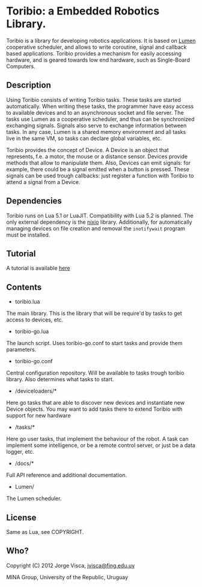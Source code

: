 # Toribio: a Embedded Robotics Library.

Toribio is a library for developing robotics applications. It is based on 
[Lumen](https://github.com/xopxe/Lumen) cooperative
scheduler, and allows to write coroutine, signal and callback based applications.
Toribio provides a mechanism for easily accessing hardware, and is geared towards
low end hardware, such as Single-Board Computers.

## Description

Using Toribio consists of writing Toribio tasks. These tasks are started automatically.
When writing these tasks, the programmer have easy access to available devices and to an 
asynchronous socket and file server. The tasks use Lumen as a cooperative scheduler, and 
thus can be synchronized exchanging signals. Signals also serve to exchange information 
between tasks. In any case, Lumen is a shared memory environment and all tasks live in 
the same VM, so tasks can declare global variables, etc.

Toribio provides the concept of Device. A Device is an object that represents, f.e. a motor,
the mouse or a distance sensor. Devices provide methods that allow to manipulate them. Also,
Devices can emit signals: for example, there could be a signal emitted when a button is 
pressed. These signals can be used trough callbacks: just register a function with Toribio 
to attend a signal from a Device.

## Dependencies

Toribio runs on Lua 5.1 or LuaJIT. Compatibility with Lua 5.2 is planned.
The only external dependency is the [nixio](https://github.com/Neopallium/nixio) library.
Additionally, for automatically managing devices on file creation and removal the 
`inotifywait` program must be installed.

## Tutorial

A tutorial is available [here](https://github.com/xopxe/Toribio/blob/master/docs/1-Tutorial.md)

## Contents

* toribio.lua

The main library. This is the library that will be require'd by tasks to get access 
to devices, etc.

* toribio-go.lua

The launch script. Uses toribio-go.conf to start tasks and provide them parameters.

* toribio-go.conf

Central configuration repository. Will be available to tasks trough toribio library. 
Also determines what tasks to start.

* /deviceloaders/*

Here go tasks that are able to discover new devices and instantiate new Device objects.
You may want to add tasks there to extend Toribio with support for new hardware

* /tasks/*

Here go user tasks, that implement the behaviour of the robot. A task can implement some
intelligence, or be a remote control server, or just be a data logger, etc.

* /docs/*

Full API reference and additional documentation.

* Lumen/

The Lumen scheduler.

## License

Same as Lua, see COPYRIGHT.

## Who?

Copyright (C) 2012 Jorge Visca, jvisca@fing.edu.uy

MINA Group, University of the Republic, Uruguay

